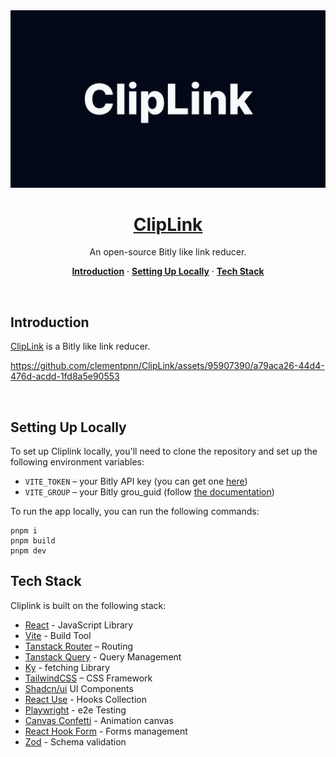 <a href="">
  <img alt="Novel is a Notion-style WYSIWYG editor with AI-powered autocompletions." src="./src/assets/images/cover.png">
  <h1 align="center">ClipLink</h1>
</a>

<p align="center">
  An open-source Bitly like link reducer. 
</p>

<p align="center">
  <a href="#introduction"><strong>Introduction</strong></a> ·
  <a href="#setting-up-locally"><strong>Setting Up Locally</strong></a> ·
  <a href="#tech-stack"><strong>Tech Stack</strong></a>
</p>
<br/>

## Introduction

[ClipLink]() is a Bitly like link reducer.

https://github.com/clementpnn/ClipLink/assets/95907390/a79aca26-44d4-476d-acdd-1fd8a5e90553

<br />

## Setting Up Locally

To set up Cliplink locally, you'll need to clone the repository and set up the following environment variables:

- `VITE_TOKEN` – your Bitly API key (you can get one [here](https://bitly.com/a/sign_in?rd=/settings/api/))
- `VITE_GROUP` – your Bitly grou_guid (follow [the documentation](https://dev.bitly.com/docs/getting-started/introduction/))

To run the app locally, you can run the following commands:

```
pnpm i
pnpm build
pnpm dev
```

## Tech Stack

Cliplink is built on the following stack:

- [React](https://fr.react.dev/) - JavaScript Library
- [Vite](https://vitejs.dev/) - Build Tool
- [Tanstack Router](https://tanstack.com/router/v1) – Routing
- [Tanstack Query](https://tanstack.com/query/latest) - Query Management
- [Ky](https://github.com/sindresorhus/ky) - fetching Library
- [TailwindCSS](https://tailwindcss.com/) – CSS Framework
- [Shadcn/ui](https://ui.shadcn.com/) UI Components
- [React Use](https://github.com/streamich/react-use/tree/master) - Hooks Collection
- [Playwright](https://playwright.dev/) - e2e Testing
- [Canvas Confetti](https://www.kirilv.com/canvas-confetti/) - Animation canvas
- [React Hook Form](https://react-hook-form.com/) - Forms management
- [Zod](https://zod.dev/) - Schema validation
